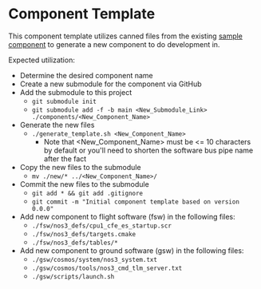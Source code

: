 # Component Template

This component template utilizes canned files from the existing [sample component](https://github.com/nasa-itc/sample) to generate a new component to do development in.

Expected utilization:  
* Determine the desired component name
* Create a new submodule for the component via GitHub
* Add the submodule to this project
  * `git submodule init`
  * `git submodule add -f -b main <New_Submodule_Link> ./components/<New_Component_Name>`
* Generate the new files
  * `./generate_template.sh <New_Component_Name>`
    * Note that <New_Component_Name> must be <= 10 characters by default or you'll need to shorten the software bus pipe name after the fact
* Copy the new files to the submodule
  * `mv ./new/* ../<New_Component_Name>/`
* Commit the new files to the submodule
  * `git add * && git add .gitignore`
  * `git commit -m "Initial component template based on version 0.0.0"`
* Add new component to flight software (fsw) in the following files:
  * `./fsw/nos3_defs/cpu1_cfe_es_startup.scr`
  * `./fsw/nos3_defs/targets.cmake`
  * `./fsw/nos3_defs/tables/*`
* Add new component to ground software (gsw) in the following files:
  * `./gsw/cosmos/system/nos3_system.txt`
  * `./gsw/cosmos/tools/nos3_cmd_tlm_server.txt`
  * `./gsw/scripts/launch.sh`
